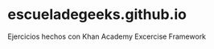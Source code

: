 escueladegeeks.github.io
========================

Ejercicios hechos con Khan Academy Excercise Framework
